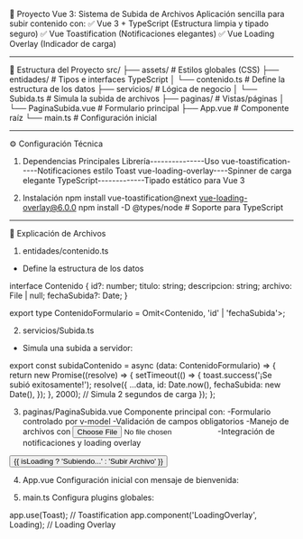 📌 Proyecto Vue 3: Sistema de Subida de Archivos
Aplicación sencilla para subir contenido con:
✅ Vue 3 + TypeScript (Estructura limpia y tipado seguro)
✅ Vue Toastification (Notificaciones elegantes)
✅ Vue Loading Overlay (Indicador de carga)

--------------------------------------------------------------------------------------
📂 Estructura del Proyecto
src/
├── assets/                # Estilos globales (CSS)
├── entidades/            # Tipos e interfaces TypeScript
│   └── contenido.ts      # Define la estructura de los datos
├── servicios/            # Lógica de negocio
│   └── Subida.ts         # Simula la subida de archivos
├── paginas/              # Vistas/páginas
│   └── PaginaSubida.vue  # Formulario principal
├── App.vue               # Componente raíz
└── main.ts               # Configuración inicial

--------------------------------------------------------------------------------------
⚙️ Configuración Técnica
1. Dependencias Principales
Librería---------------Uso
vue-toastification-----Notificaciones estilo Toast
vue-loading-overlay----Spinner de carga elegante
TypeScript-------------Tipado estático para Vue 3

2. Instalación
npm install vue-toastification@next vue-loading-overlay@6.0.0
npm install -D @types/node  # Soporte para TypeScript

--------------------------------------------------------------------------------------
📄 Explicación de Archivos

1. entidades/contenido.ts
- Define la estructura de los datos

interface Contenido {
    id?: number;
    titulo: string;
    descripcion: string;
    archivo: File | null;
    fechaSubida?: Date;
}

export type ContenidoFormulario = Omit<Contenido, 'id' | 'fechaSubida'>;

2. servicios/Subida.ts
- Simula una subida a servidor:

export const subidaContenido = async (data: ContenidoFormulario) => {
    return new Promise((resolve) => {
        setTimeout(() => {
            toast.success('¡Se subió exitosamente!');
            resolve({
                ...data,
                id: Date.now(),
                fechaSubida: new Date(),
            });
        }, 2000); // Simula 2 segundos de carga
    });
};

3. paginas/PaginaSubida.vue
Componente principal con:
-Formulario controlado por v-model
-Validación de campos obligatorios
-Manejo de archivos con <input type="file">
-Integración de notificaciones y loading overlay

<button type="submit" :disabled="isLoading">
    <LoadingOverlay 
        :active="isLoading" 
        loader="dots"
    />
    {{ isLoading ? 'Subiendo...' : 'Subir Archivo' }}
</button>

4. App.vue
Configuración inicial con mensaje de bienvenida:

<script setup>
import { useToast } from 'vue-toastification';
const toast = useToast();
toast.info("Sistema listo para subir archivos");
</script>

5. main.ts
Configura plugins globales:

app.use(Toast); // Toastification
app.component('LoadingOverlay', Loading); // Loading Overlay

